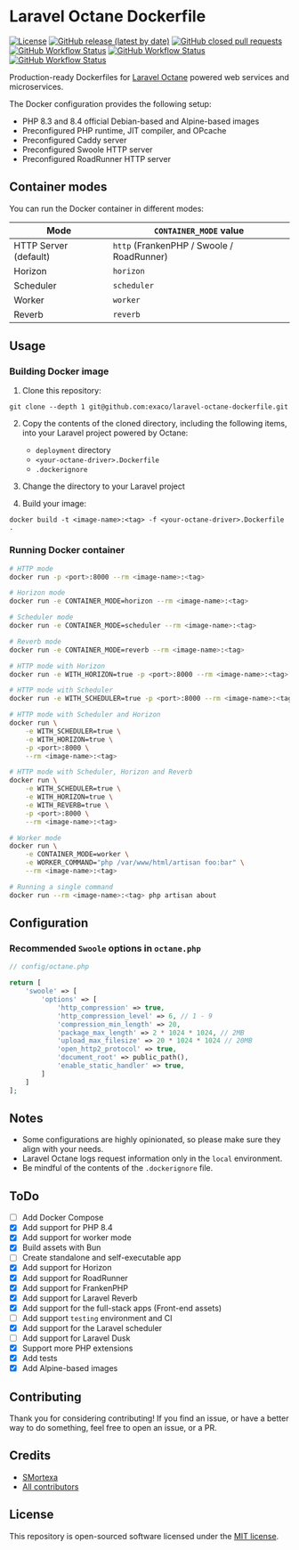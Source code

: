 # Laravel Octane Dockerfile
<a href="/LICENSE"><img alt="License" src="https://img.shields.io/github/license/exaco/laravel-octane-dockerfile"></a>
<a href="https://github.com/exaco/laravel-octane-dockerfile/releases"><img alt="GitHub release (latest by date)" src="https://img.shields.io/github/v/release/exaco/laravel-octane-dockerfile"></a>
<a href="https://github.com/exaco/laravel-octane-dockerfile/pulls"><img alt="GitHub closed pull requests" src="https://img.shields.io/github/issues-pr-closed/exaco/laravel-octane-dockerfile"></a>
<a href="https://github.com/exaco/laravel-octane-dockerfile/actions/workflows/tests.yml"><img alt="GitHub Workflow Status" src="https://github.com/exaco/laravel-octane-dockerfile/actions/workflows/roadrunner-test.yml/badge.svg"></a>
<a href="https://github.com/exaco/laravel-octane-dockerfile/actions/workflows/tests.yml"><img alt="GitHub Workflow Status" src="https://github.com/exaco/laravel-octane-dockerfile/actions/workflows/swoole-test.yml/badge.svg"></a>
<a href="https://github.com/exaco/laravel-octane-dockerfile/actions/workflows/tests.yml"><img alt="GitHub Workflow Status" src="https://github.com/exaco/laravel-octane-dockerfile/actions/workflows/frankenphp-test.yml/badge.svg"></a>


Production-ready Dockerfiles for [Laravel Octane](https://github.com/laravel/octane)
powered web services and microservices.

The Docker configuration provides the following setup:

- PHP 8.3 and 8.4 official Debian-based and Alpine-based images
- Preconfigured PHP runtime, JIT compiler, and OPcache
- Preconfigured Caddy server
- Preconfigured Swoole HTTP server
- Preconfigured RoadRunner HTTP server

## Container modes

You can run the Docker container in different modes:

| Mode                  | `CONTAINER_MODE` value |
| --------------------- | ---------------- |
| HTTP Server (default) | `http` (FrankenPHP / Swoole / RoadRunner) |
| Horizon               | `horizon`        |
| Scheduler             | `scheduler`      |
| Worker                | `worker`         |
| Reverb                | `reverb`         |

## Usage

### Building Docker image
1. Clone this repository:
```
git clone --depth 1 git@github.com:exaco/laravel-octane-dockerfile.git
```
2. Copy the contents of the cloned directory, including the following items, into your Laravel project powered by Octane:
   - `deployment` directory
   - `<your-octane-driver>.Dockerfile`
   - `.dockerignore` 
    
1. Change the directory to your Laravel project
2. Build your image:
```
docker build -t <image-name>:<tag> -f <your-octane-driver>.Dockerfile .
```
### Running Docker container

```bash
# HTTP mode
docker run -p <port>:8000 --rm <image-name>:<tag>

# Horizon mode
docker run -e CONTAINER_MODE=horizon --rm <image-name>:<tag>

# Scheduler mode
docker run -e CONTAINER_MODE=scheduler --rm <image-name>:<tag>

# Reverb mode
docker run -e CONTAINER_MODE=reverb --rm <image-name>:<tag>

# HTTP mode with Horizon
docker run -e WITH_HORIZON=true -p <port>:8000 --rm <image-name>:<tag>

# HTTP mode with Scheduler
docker run -e WITH_SCHEDULER=true -p <port>:8000 --rm <image-name>:<tag>

# HTTP mode with Scheduler and Horizon
docker run \
    -e WITH_SCHEDULER=true \
    -e WITH_HORIZON=true \
    -p <port>:8000 \
    --rm <image-name>:<tag>

# HTTP mode with Scheduler, Horizon and Reverb
docker run \
    -e WITH_SCHEDULER=true \
    -e WITH_HORIZON=true \
    -e WITH_REVERB=true \
    -p <port>:8000 \
    --rm <image-name>:<tag>

# Worker mode
docker run \
    -e CONTAINER_MODE=worker \
    -e WORKER_COMMAND="php /var/www/html/artisan foo:bar" \
    --rm <image-name>:<tag>

# Running a single command
docker run --rm <image-name>:<tag> php artisan about
```

## Configuration

### Recommended `Swoole` options in `octane.php`

```php
// config/octane.php

return [
    'swoole' => [
        'options' => [
            'http_compression' => true,
            'http_compression_level' => 6, // 1 - 9
            'compression_min_length' => 20,
            'package_max_length' => 2 * 1024 * 1024, // 2MB
            'upload_max_filesize' => 20 * 1024 * 1024 // 20MB
            'open_http2_protocol' => true,
            'document_root' => public_path(),
            'enable_static_handler' => true,
        ]
    ]
];
```

## Notes
- Some configurations are highly opinionated, so please make sure they align with your needs.
- Laravel Octane logs request information only in the `local` environment.
- Be mindful of the contents of the `.dockerignore` file.

## ToDo
- [ ] Add Docker Compose
- [x] Add support for PHP 8.4
- [x] Add support for worker mode
- [x] Build assets with Bun
- [ ] Create standalone and self-executable app
- [x] Add support for Horizon
- [x] Add support for RoadRunner
- [x] Add support for FrankenPHP
- [x] Add support for Laravel Reverb
- [x] Add support for the full-stack apps (Front-end assets)
- [ ] Add support `testing` environment and CI
- [x] Add support for the Laravel scheduler
- [ ] Add support for Laravel Dusk
- [x] Support more PHP extensions
- [x] Add tests
- [x] Add Alpine-based images

## Contributing

Thank you for considering contributing! If you find an issue, or have a better way to do something, feel free to open an
issue, or a PR.

## Credits
- [SMortexa](https://github.com/smortexa)
- [All contributors](https://github.com/exaco/laravel-octane-dockerfile/graphs/contributors)

## License

This repository is open-sourced software licensed under the [MIT license](https://opensource.org/licenses/MIT).

